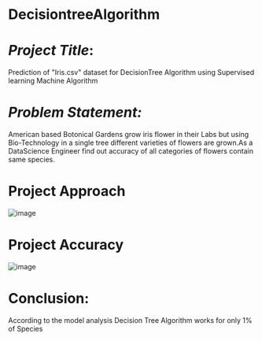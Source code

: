 # DecisiontreeAlgorithm
# *Project Title*:
Prediction of "Iris.csv" dataset for DecisionTree Algorithm using Supervised learning Machine Algorithm
# *Problem Statement:*
American based Botonical Gardens grow iris flower in their Labs but using Bio-Technology in a single tree different varieties of flowers are grown.As a DataScience Engineer find out accuracy of all categories of flowers contain same species.
# Project Approach
![image](https://github.com/ganesh9977/Decision_Tree_Algorithm/assets/143176335/45a5b6ef-edc3-4038-9aa7-9c65666154b4)

# Project Accuracy
![image](https://github.com/ganesh9977/Decision_Tree_Algorithm/assets/143176335/b62f06de-17c1-493e-a3c5-a69f224e7fbe)

# Conclusion:
According to the  model analysis Decision Tree Algorithm works for only 1% of Species
